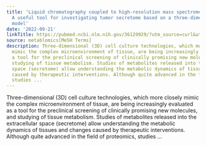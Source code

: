 ```yaml
---
title: 'Liquid chromatography coupled to high-resolution mass spectrometry metabolomics:
  A useful tool for investigating tumor secretome based on a three-dimensional co-culture
  model'
date: '2022-09-21'
linkTitle: https://pubmed.ncbi.nlm.nih.gov/36129929/?utm_source=curl&utm_medium=rss&utm_campaign=pubmed-2&utm_content=1Zkrxt7ktlCbHBXEV3v65xxSnkSWNsJ1A6Fq3gBniKhGfIUslK&fc=20210907212339&ff=20220923214821&v=2.17.8
source: metablomics[MeSH Terms]
description: Three-dimensional (3D) cell culture technologies, which more closely
  mimic the complex microenvironment of tissue, are being increasingly evaluated as
  a tool for the preclinical screening of clinically promising new molecules, and
  studying of tissue metabolism. Studies of metabolites released into the extracellular
  space (secretome) allow understanding the metabolic dynamics of tissues and changes
  caused by therapeutic interventions. Although quite advanced in the field of proteomics,
  studies ...
---
```

Three-dimensional (3D) cell culture technologies, which more closely mimic the complex microenvironment of tissue, are being increasingly evaluated as a tool for the preclinical screening of clinically promising new molecules, and studying of tissue metabolism. Studies of metabolites released into the extracellular space (secretome) allow understanding the metabolic dynamics of tissues and changes caused by therapeutic interventions. Although quite advanced in the field of proteomics, studies ...